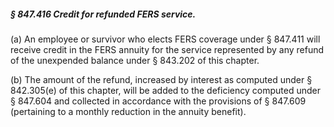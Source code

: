 ##### § 847.416 Credit for refunded FERS service. #####

(a) An employee or survivor who elects FERS coverage under § 847.411 will receive credit in the FERS annuity for the service represented by any refund of the unexpended balance under § 843.202 of this chapter.

(b) The amount of the refund, increased by interest as computed under § 842.305(e) of this chapter, will be added to the deficiency computed under § 847.604 and collected in accordance with the provisions of § 847.609 (pertaining to a monthly reduction in the annuity benefit).